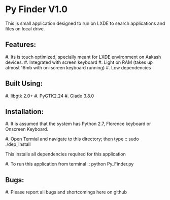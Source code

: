 Py Finder V1.0
===========

This is small application designed to run on LXDE to search applications and files on local drive.


Features:
---------
#. Its is touch optimized, specially meant for LXDE environment on Aakash devices.
#. Integrated with screen keyboard
#. Light on RAM (takes up atmost 16mb with on-screen keyboard running)
#. Low dependencies


Built Using:
------------

#. libgtk 2.0+
#. PyGTK2.24 
#. Glade 3.8.0


Installation:
-------------

#. It is assumed that the system has Python 2.7, Florence keyboard or Onscreen Keyboard.

#. Open Termial and navigate to this directory; then type ::
	sudo ./dep_install
   
   This installs all dependencies required for this application
   
#. To run this application from terminal ::
	python Py_Finder.py
	
	
Bugs:
-----

#. Please report all bugs and shortcomings here on github
